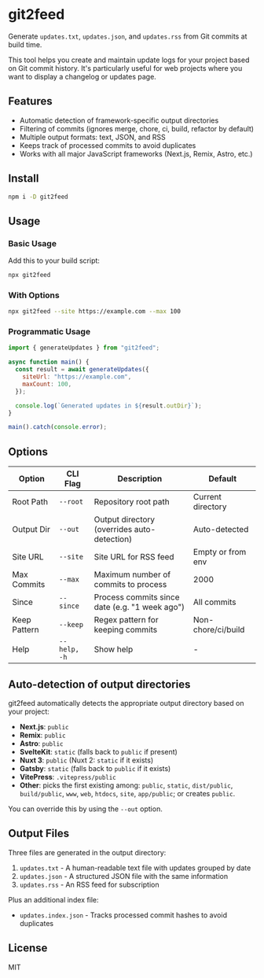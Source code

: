 # git2feed

Generate `updates.txt`, `updates.json`, and `updates.rss` from Git commits at build time.

This tool helps you create and maintain update logs for your project based on Git commit history. It's particularly useful for web projects where you want to display a changelog or updates page.

## Features

- Automatic detection of framework-specific output directories
- Filtering of commits (ignores merge, chore, ci, build, refactor by default)
- Multiple output formats: text, JSON, and RSS
- Keeps track of processed commits to avoid duplicates
- Works with all major JavaScript frameworks (Next.js, Remix, Astro, etc.)

## Install

```bash
npm i -D git2feed
```

## Usage

### Basic Usage

Add this to your build script:

```bash
npx git2feed
```

### With Options

```bash
npx git2feed --site https://example.com --max 100
```

### Programmatic Usage

```javascript
import { generateUpdates } from "git2feed";

async function main() {
  const result = await generateUpdates({
    siteUrl: "https://example.com",
    maxCount: 100,
  });

  console.log(`Generated updates in ${result.outDir}`);
}

main().catch(console.error);
```

## Options

| Option       | CLI Flag     | Description                                    | Default            |
| ------------ | ------------ | ---------------------------------------------- | ------------------ |
| Root Path    | `--root`     | Repository root path                           | Current directory  |
| Output Dir   | `--out`      | Output directory (overrides auto-detection)    | Auto-detected      |
| Site URL     | `--site`     | Site URL for RSS feed                          | Empty or from env  |
| Max Commits  | `--max`      | Maximum number of commits to process           | 2000               |
| Since        | `--since`    | Process commits since date (e.g. "1 week ago") | All commits        |
| Keep Pattern | `--keep`     | Regex pattern for keeping commits              | Non-chore/ci/build |
| Help         | `--help, -h` | Show help                                      | -                  |

## Auto-detection of output directories

git2feed automatically detects the appropriate output directory based on your project:

- **Next.js**: `public`
- **Remix**: `public`
- **Astro**: `public`
- **SvelteKit**: `static` (falls back to `public` if present)
- **Nuxt 3**: `public` (Nuxt 2: `static` if it exists)
- **Gatsby**: `static` (falls back to `public` if it exists)
- **VitePress**: `.vitepress/public`
- **Other**: picks the first existing among: `public`, `static`, `dist/public`, `build/public`, `www`, `web`, `htdocs`, `site`, `app/public`; or creates `public`.

You can override this by using the `--out` option.

## Output Files

Three files are generated in the output directory:

1. `updates.txt` - A human-readable text file with updates grouped by date
2. `updates.json` - A structured JSON file with the same information
3. `updates.rss` - An RSS feed for subscription

Plus an additional index file:

- `updates.index.json` - Tracks processed commit hashes to avoid duplicates

## License

MIT

